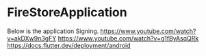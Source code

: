 # FireStoreApplication

Below is the application Signing.
https://www.youtube.com/watch?v=akDXw9n3gFY 
https://www.youtube.com/watch?v=g1fByAsqQRk
https://docs.flutter.dev/deployment/android
